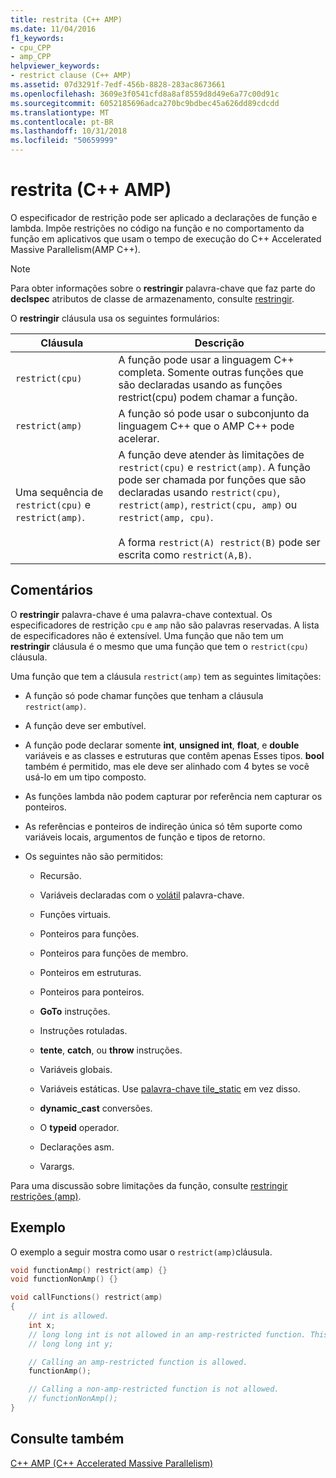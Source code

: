 ```yaml
---
title: restrita (C++ AMP)
ms.date: 11/04/2016
f1_keywords:
- cpu_CPP
- amp_CPP
helpviewer_keywords:
- restrict clause (C++ AMP)
ms.assetid: 07d3291f-7edf-456b-8828-283ac8673661
ms.openlocfilehash: 3609e3f0541cfd8a8af8559d8d49e6a77c00d91c
ms.sourcegitcommit: 6052185696adca270bc9bdbec45a626dd89cdcdd
ms.translationtype: MT
ms.contentlocale: pt-BR
ms.lasthandoff: 10/31/2018
ms.locfileid: "50659999"
---
```

# <a name="restrict-c-amp"></a>restrita (C++ AMP)

O especificador de restrição pode ser aplicado a declarações de função e lambda. Impõe restrições no código na função e no comportamento da função em aplicativos que usam o tempo de execução do C++ Accelerated Massive Parallelism(AMP C++).

> [!NOTE]
>  Para obter informações sobre o **restringir** palavra-chave que faz parte do **declspec** atributos de classe de armazenamento, consulte [restringir](../cpp/restrict.md).

O **restringir** cláusula usa os seguintes formulários:

|Cláusula|Descrição|
|------------|-----------------|
|`restrict(cpu)`|A função pode usar a linguagem C++ completa. Somente outras funções que são declaradas usando as funções restrict(cpu) podem chamar a função.|
|`restrict(amp)`|A função só pode usar o subconjunto da linguagem C++ que o AMP C++ pode acelerar.|
|Uma sequência de `restrict(cpu)` e `restrict(amp)`.|A função deve atender às limitações de `restrict(cpu)` e `restrict(amp)`. A função pode ser chamada por funções que são declaradas usando `restrict(cpu)`, `restrict(amp)`, `restrict(cpu, amp)` ou `restrict(amp, cpu)`.<br /><br /> A forma `restrict(A) restrict(B)` pode ser escrita como `restrict(A,B)`.|

## <a name="remarks"></a>Comentários

O **restringir** palavra-chave é uma palavra-chave contextual. Os especificadores de restrição `cpu` e `amp` não são palavras reservadas. A lista de especificadores não é extensível. Uma função que não tem um **restringir** cláusula é o mesmo que uma função que tem o `restrict(cpu)` cláusula.

Uma função que tem a cláusula `restrict(amp)` tem as seguintes limitações:

- A função só pode chamar funções que tenham a cláusula `restrict(amp)`.

- A função deve ser embutível.

- A função pode declarar somente **int**, **unsigned int**, **float**, e **double** variáveis e as classes e estruturas que contêm apenas Esses tipos. **bool** também é permitido, mas ele deve ser alinhado com 4 bytes se você usá-lo em um tipo composto.

- As funções lambda não podem capturar por referência nem capturar os ponteiros.

- As referências e ponteiros de indireção única só têm suporte como variáveis locais, argumentos de função e tipos de retorno.

- Os seguintes não são permitidos:

   - Recursão.

   - Variáveis declaradas com o [volátil](../cpp/volatile-cpp.md) palavra-chave.

   - Funções virtuais.

   - Ponteiros para funções.

   - Ponteiros para funções de membro.

   - Ponteiros em estruturas.

   - Ponteiros para ponteiros.

   - **GoTo** instruções.

   - Instruções rotuladas.

   - **tente**, **catch**, ou **throw** instruções.

   - Variáveis globais.

   - Variáveis estáticas. Use [palavra-chave tile_static](../cpp/tile-static-keyword.md) em vez disso.

   - **dynamic_cast** conversões.

   - O **typeid** operador.

   - Declarações asm.

   - Varargs.

Para uma discussão sobre limitações da função, consulte [restringir restrições (amp)](https://blogs.msdn.microsoft.com/nativeconcurrency/2011/12/19/restrictamp-restrictions-part-0-of-n-introduction/).

## <a name="example"></a>Exemplo

O exemplo a seguir mostra como usar o `restrict(amp)`cláusula.

```cpp
void functionAmp() restrict(amp) {}
void functionNonAmp() {}

void callFunctions() restrict(amp)
{
    // int is allowed.
    int x;
    // long long int is not allowed in an amp-restricted function. This generates a compiler error.
    // long long int y;

    // Calling an amp-restricted function is allowed.
    functionAmp();

    // Calling a non-amp-restricted function is not allowed.
    // functionNonAmp();
}
```

## <a name="see-also"></a>Consulte também

[C++ AMP (C++ Accelerated Massive Parallelism)](../parallel/amp/cpp-amp-cpp-accelerated-massive-parallelism.md)